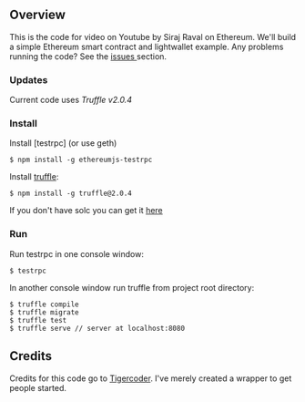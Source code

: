 
## Overview

This is the code for video on Youtube by Siraj Raval on Ethereum. We'll build a simple Ethereum smart contract and lightwallet example. Any problems running the code? See the [issues
](https://github.com/Tigercoder0218/Ethereum_demo) section.


### Updates

Current code uses *Truffle v2.0.4*


### Install

Install [testrpc] (or use geth)

```
$ npm install -g ethereumjs-testrpc
```

Install [truffle](https://github.com/Tigercoder0218/Ethereum_demo):

```
$ npm install -g truffle@2.0.4
```

If you don't have solc you can get it [here](https://github.com/Tigercoder0218/Ethereum_demo)

### Run

Run testrpc in one console window:

```
$ testrpc
```
In another console window run truffle from project root directory:

```
$ truffle compile
$ truffle migrate
$ truffle test
$ truffle serve // server at localhost:8080
```


## Credits

Credits for this code go to [Tigercoder](https://github.com/Tigercoder0218/Ethereum_demo). I've merely created a wrapper to get people started. 

